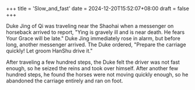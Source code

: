 +++
title = 'Slow_and_fast'
date = 2024-12-20T15:52:07+08:00
draft = false 
+++

Duke Jing of Qi was traveling near the Shaohai when a messenger on horseback arrived to report, "Ying is gravely ill and is near death. He fears Your Grace will be late." Duke Jing immediately rose in alarm, but before long, another messenger arrived. The Duke ordered, "Prepare the carriage quickly! Let groom HanShu drive it."

After traveling a few hundred steps, the Duke felt the driver was not fast enough, so he seized the reins and took over himself. After another few hundred steps, he found the horses were not moving quickly enough, so he abandoned the carriage entirely and ran on foot.
